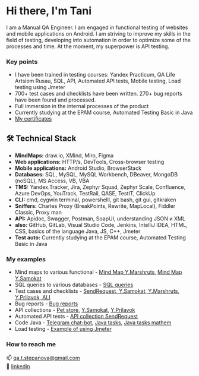 # Hi there, I'm Tani
I am a Manual QA Engineer. I am engaged in functional testing of websites and mobile applications on Android. I am striving to improve my skills in the field of testing, developing into automation in order to optimize some of the processes and time. At the moment, my superpower is API testing.

### Key points
*   I have been trained in testing courses: Yandex Practicum, QA Life Artsiom Rusau, SQL, API, Automated API tests, Mobile testing, Load testing using Jmeter
*   700+ test cases and checklists have been written. 270+ bug reports have been found and processed.
*   Full immersion in the internal processes of the product
*   Currently studying at the EPAM course, Automated Testing Basic in Java
*   [My certificates](https://drive.google.com/drive/u/3/folders/17M8ITdRCVlLrTqv4hYSNYQ_9UDbnCIpv)

## 🛠 Technical Stack
*   <b>MindMaps:</b> draw.io, XMind, Miro, Figma
*   <b>Web applications:</b> HTTP/s, DevTools, Cross-browser testing
*   <b>Mobile applications:</b> Android Studio, BrowserStack
*   <b>Databases:</b> SQL, MySQL, MySQL Workbench, DBeaver, MongoDB (noSQL), MS Access, VB, VBA
*   <b>TMS:</b> Yandex.Tracker, Jira, Zephyr Squad, Zephyr Scale, Confluence, Azure DevOps, YouTrack, TestRail, QASE, TestIT, ClickUp
*   <b>CLI:</b>  cmd, cygwin terminal, powershelll, git bash, git gui, gitkraken
*   <b>Sniffers:</b> Charles Proxy (BreakPoints, Rewrite, MapLocal), Fiddler Classic, Proxy man
*   <b>API:</b> Apidoc, Swagger, Postman, SoapUI, understanding JSON и XML
*   <b>also:</b> GitHub, GitLab, Visual Studio Code, Jenkins, IntelliJ IDEA, HTML‚ CSS, basics of the language Java, JS, С++, Jmeter
*   <b>Test auto:</b> Currently studying at the EPAM course, Automated Testing Basic in Java
  
### My examples
<!-- второй вариант отображения -->

*    Mind maps to various functional - [Mind Map Y.Marshruts](https://miro.com/app/board/uXjVOxBLdRQ=/?share_link_id=740124791483), [Mind Map Y.Samokat](https://miro.com/app/board/uXjVPXBUMe0=/?share_link_id=185232405993)
*   SQL queries to various databases - [SQL queries](https://github.com/Tani-QA/sql_to_database)
*   Test cases and checklists - [SendRequest, Y.Samokat, Y.Marshruts, Y.Prilavok, ALI](https://drive.google.com/drive/folders/1ol1bSBbI6H7pKGgqN6796fiUtGl2lY_R?usp=sharing)
*   Bug reports - [Bug reports](https://drive.google.com/drive/folders/1Irj-gBZ-BUYJgVKO2ctmSDXPHLgjzewq?usp=sharing)
*   API collections - [Pet store](https://www.postman.com/tat-qa/workspace/qa-artsiom/collection/21848697-c23409b5-9d3a-449b-94c0-2665cbb5f939?action=share&creator=21848697), [Y.Samokat](https://www.postman.com/tat-qa/workspace/yandex-samokat/collection/21848697-0ed713db-5b4c-4f14-a710-06860a668159?action=share&creator=21848697), [Y.Prilavok](https://www.postman.com/tat-qa/workspace/yandex-prilavok/collection/21848697-0ea21ba0-2eb1-4db2-88fd-4beb7754f276?action=share&creator=21848697) 
*   Automated API tests - [API collection SendRequest](https://www.postman.com/tat-qa/workspace/c7c996db-49bd-45c4-8bbe-435db097fde8/collection/21848697-e34556ec-f89f-44a6-9e3f-78776e13ce0a?action=share&creator=21848697)
*   Code Java - [Telegram chat-bot](https://github.com/Tani-QA/Java_tasks/tree/main/RealTelegramBot), [Java tasks](https://github.com/Tani-QA/Java_tasks),  [Java tasks mathem](https://github.com/Tani-QA/EPAM_Java)
*   Load testing - [Example of using Jmeter](https://drive.google.com/drive/folders/1Qblf8L-Ce4RCpQ1OlAGrYkHA9hxiYVgg?usp=sharing)

### How to reach me

 📫 <a href='mailto:qa.t.stepanova@gmail.com'>qa.t.stepanova@gmail.com</a><br>
 💬 <a href='https://www.linkedin.com/in/qa-tstepanova/'>linkedin</a>



<!--

**Tani-QA/tani-qa** is a ✨ _special_ ✨ repository because its `README.md` (this file) appears on your GitHub profile.

Here are some ideas to get you started:

- 🔭 I’m currently working on ...
- 🌱 I’m currently learning ...
- 👯 I’m looking to collaborate on ...
- 🤔 I’m looking for help with ...
- 💬 Ask me about ...
- 📫 How to reach me: ...
- 😄 Pronouns: ...
- ⚡ Fun fact: ...
-->

<!-- первый вариант отображения 

*   [Mind Map Y.Marshruts](https://miro.com/app/board/uXjVOxBLdRQ=/?share_link_id=740124791483), [Mind Map Y.Samokat](https://miro.com/app/board/uXjVPXBUMe0=/?share_link_id=185232405993)  - Examples of mind maps to various functional
*   [SQL queries](https://github.com/Tani-QA/sql_to_database) - Examples of SQL queries to various databases
*   [Test cases and Checklists: SendRequest, Y.Samokat, Y.Marshruts, Y.Prilavok, ALI](https://drive.google.com/drive/folders/1ol1bSBbI6H7pKGgqN6796fiUtGl2lY_R?usp=sharing) - Examples of test cases and checklists
*   [API collection Pet store](https://www.postman.com/tat-qa/workspace/qa-artsiom/collection/21848697-c23409b5-9d3a-449b-94c0-2665cbb5f939?action=share&creator=21848697), [API collection Y.Samokat](https://www.postman.com/tat-qa/workspace/yandex-samokat/collection/21848697-0ed713db-5b4c-4f14-a710-06860a668159?action=share&creator=21848697), [API collection Y.Prilavok](https://www.postman.com/tat-qa/workspace/yandex-prilavok/collection/21848697-0ea21ba0-2eb1-4db2-88fd-4beb7754f276?action=share&creator=21848697) - Examples API collection
*   [API collection SendRequest](https://www.postman.com/tat-qa/workspace/c7c996db-49bd-45c4-8bbe-435db097fde8/collection/21848697-e34556ec-f89f-44a6-9e3f-78776e13ce0a?action=share&creator=21848697) - Examples automated API tests
*   [Bug reports](https://drive.google.com/drive/folders/1Irj-gBZ-BUYJgVKO2ctmSDXPHLgjzewq?usp=sharing) - Examples of bug reports
*   [Java code](https://github.com/Tani-QA/EPAM_Java) - Example code
-->
